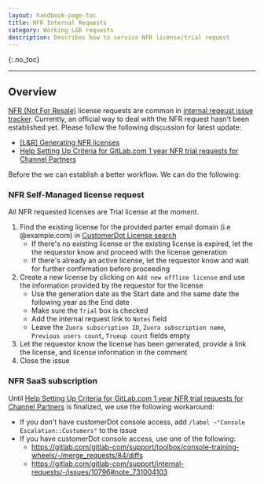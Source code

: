 ```yaml
---
layout: handbook-page-toc
title: NFR Internal Requests
category: Working L&R requests
description: Describes how to service NFR license/trial request
---
```


{:.no_toc}

----


## Overview

[NFR (Not For Resale)](/handbook/resellers/#nfr-programpolicy) license requests are common in [internal reqeust issue tracker](https://gitlab.com/gitlab-com/support/internal-requests/-/issues). Currently, an official way to deal with the NFR request hasn't been established yet. Please follow the following discussion for latest update:

- [[L&R] Generating NFR licenses](https://gitlab.com/gitlab-com/support/support-team-meta/-/issues/3336)
- [Help Setting Up Criteria for GitLab.com 1 year NFR trial requests for Channel Partners](https://gitlab.com/gitlab-com/support/support-team-meta/-/issues/3769)

Before the we can establish a better workflow. We can do the following:

### NFR Self-Managed license request

All NFR requested licenses are Trial license at the moment.

1. Find the existing license for the provided parter email domain (i.e @example.com) in [CustomerDot License search](https://customers.gitlab.com/admin/license)
   - If there's no existing license or the existing license is expired, let the the requestor know and proceed with the license generation
   - If there's already an active license, let the requestor know and wait for further confirmation before proceeding
1. Create a new license by clicking on `Add new offline license` and use the information provided by the requestor for the license
   - Use the generation date as the Start date and the same date the following year as the End date 
   - Make sure the `Trial` box is checked
   - Add the internal request link to `Notes` field
   - Leave the `Zuora subscription ID`, `Zuora subscription name`, `Previous users count`, `Trueup count` fields empty
1. Let the requestor know the license has been generated, provide a link the license, and license information in the comment
1. Close the issue

### NFR SaaS subscription

Until [Help Setting Up Criteria for GitLab.com 1 year NFR trial requests for Channel Partners](https://gitlab.com/gitlab-com/support/support-team-meta/-/issues/3769) is finalized, we use the following workaround:

- If you don't have customerDot console access, add `/label ~"Console Escalation::Customers"` to the issue
- If you have customerDot console access, use one of the following:
   - https://gitlab.com/gitlab-com/support/toolbox/console-training-wheels/-/merge_requests/84/diffs
   - https://gitlab.com/gitlab-com/support/internal-requests/-/issues/10796#note_731004103
